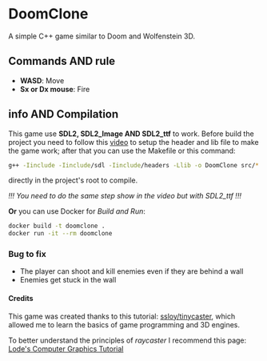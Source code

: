# DoomClone
A simple C++ game similar to Doom and Wolfenstein 3D.

## Commands AND rule
- **WASD**: Move
- **Sx or Dx mouse**: Fire

## info AND Compilation
This game use **SDL2, SDL2_Image AND SDL2_ttf** to work.
Before build the project you need to follow this [video](https://www.youtube.com/watch?v=9Ca-RVPwnBE&ab_channel=vader) to setup the header and lib file to make the game work; after that you can use the Makefile or this command:
```sh
g++ -Iinclude -Iinclude/sdl -Iinclude/headers -Llib -o DoomClone src/*.cpp -lmingw32 -lSDL2 -lSDL2_image -lSDL2_ttf -mconsole
```
directly in the project's root to compile.

*!!! You need to do the same step show in the video but with SDL2_ttf !!!*


**Or** you can use Docker for *Build and Run*:
```sh
docker build -t doomclone .
docker run -it --rm doomclone
```

### Bug to fix
- The player can shoot and kill enemies even if they are behind a wall
- Enemies get stuck in the wall

#### Credits
This game was created thanks to this tutorial: [ssloy/tinycaster](https://github.com/ssloy/tinyraycaster), which allowed me to learn the basics of game programming and 3D engines.


To better understand the principles of *raycaster* I recommend this page: [Lode's Computer Graphics Tutorial](https://lodev.org/cgtutor/raycasting.html) 